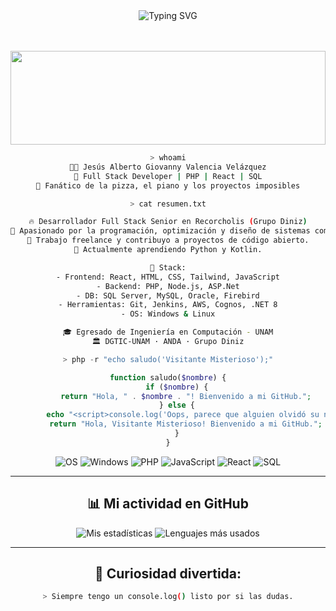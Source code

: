 <div align="center">

  <img src="https://readme-typing-svg.demolab.com?font=Fira+Code&size=24&duration=3000&pause=1000&center=true&width=435&lines=%F0%9F%91%8B+Hola+Mundo!;Soy+Jes%C3%BAs+Alberto+Giovanny+Valencia+Vel%C3%A1zquez;Full+Stack+Developer+%F0%9F%9A%80;Fan+del+console.log()" alt="Typing SVG" />

  <br/><br/>
  <img src="https://media.tenor.com/x8v1oNUOmg4AAAAC/matrix-code.gif" width="100%" height="150px"/>

```bash
> whoami
👨‍💻 Jesús Alberto Giovanny Valencia Velázquez
🚀 Full Stack Developer | PHP | React | SQL
🎹 Fanático de la pizza, el piano y los proyectos imposibles
```

```bash
> cat resumen.txt

🔥 Desarrollador Full Stack Senior en Recorcholis (Grupo Diniz)
🧠 Apasionado por la programación, optimización y diseño de sistemas complejos.
🚀 Trabajo freelance y contribuyo a proyectos de código abierto.
🐍 Actualmente aprendiendo Python y Kotlin.

📁 Stack:
- Frontend: React, HTML, CSS, Tailwind, JavaScript
- Backend: PHP, Node.js, ASP.Net
- DB: SQL Server, MySQL, Oracle, Firebird
- Herramientas: Git, Jenkins, AWS, Cognos, .NET 8
- OS: Windows & Linux

🎓 Egresado de Ingeniería en Computación - UNAM
🏛 DGTIC-UNAM · ANDA · Grupo Diniz
```

```php
> php -r "echo saludo('Visitante Misterioso');"

function saludo($nombre) {
    if ($nombre) {
        return "Hola, " . $nombre . "! Bienvenido a mi GitHub.";
    } else {
        echo "<script>console.log('Oops, parece que alguien olvidó su nombre. ¡Vamos a llamarlo Visitante Misterioso!');</script>";
        return "Hola, Visitante Misterioso! Bienvenido a mi GitHub.";
    }
}
```

![OS](https://img.shields.io/badge/Linux-FCC624?style=flat&logo=linux&logoColor=black)
![Windows](https://img.shields.io/badge/Windows-0078D6?style=flat&logo=windows&logoColor=white)
![PHP](https://img.shields.io/badge/PHP-777BB4?style=flat&logo=php&logoColor=white)
![JavaScript](https://img.shields.io/badge/JavaScript-F7DF1E?style=flat&logo=javascript&logoColor=black)
![React](https://img.shields.io/badge/React-20232A?style=flat&logo=react&logoColor=61DAFB)
![SQL](https://img.shields.io/badge/SQL-CC2927?style=flat&logo=MicrosoftSQLServer&logoColor=white)

---

## 📊 Mi actividad en GitHub

![Mis estadísticas](https://github-readme-stats.vercel.app/api?username=ingvalencia&show_icons=true&theme=radical)
![Lenguajes más usados](https://github-readme-stats.vercel.app/api/top-langs/?username=ingvalencia&layout=compact&theme=radical)

---

## 🤖 Curiosidad divertida:

```bash
> Siempre tengo un console.log() listo por si las dudas.
```

</div>

